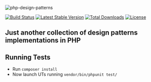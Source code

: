 ![php-design-patterns](https://cloud.githubusercontent.com/assets/754861/23532839/235b0e82-ffae-11e6-85bd-fd5f10ffc318.png)

[![Build Status](https://travis-ci.org/Hyunk3l/php-design-patterns.svg?branch=master)](https://travis-ci.org/Hyunk3l/php-design-patterns)
[![Latest Stable Version](https://poser.pugx.org/hyunk3l/php-design-patterns/v/stable)](https://packagist.org/packages/hyunk3l/php-design-patterns)
[![Total Downloads](https://poser.pugx.org/hyunk3l/php-design-patterns/downloads)](https://packagist.org/packages/hyunk3l/php-design-patterns)
[![License](https://poser.pugx.org/hyunk3l/php-design-patterns/license)](https://packagist.org/packages/hyunk3l/php-design-patterns)

## Just another collection of design patterns implementations in PHP

## Running Tests

* Run `composer install`
* Now launch UTs running `vendor/bin/phpunit test/`
